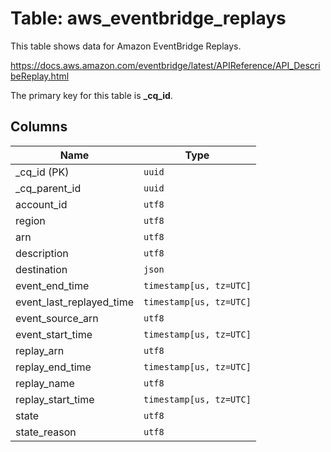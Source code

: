 # Table: aws_eventbridge_replays

This table shows data for Amazon EventBridge Replays.

https://docs.aws.amazon.com/eventbridge/latest/APIReference/API_DescribeReplay.html

The primary key for this table is **_cq_id**.

## Columns

| Name          | Type          |
| ------------- | ------------- |
|_cq_id (PK)|`uuid`|
|_cq_parent_id|`uuid`|
|account_id|`utf8`|
|region|`utf8`|
|arn|`utf8`|
|description|`utf8`|
|destination|`json`|
|event_end_time|`timestamp[us, tz=UTC]`|
|event_last_replayed_time|`timestamp[us, tz=UTC]`|
|event_source_arn|`utf8`|
|event_start_time|`timestamp[us, tz=UTC]`|
|replay_arn|`utf8`|
|replay_end_time|`timestamp[us, tz=UTC]`|
|replay_name|`utf8`|
|replay_start_time|`timestamp[us, tz=UTC]`|
|state|`utf8`|
|state_reason|`utf8`|